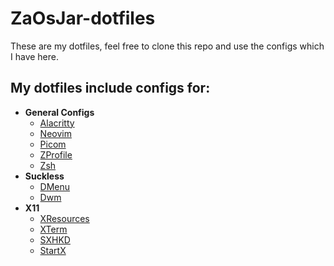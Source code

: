 # ZaOsJar-dotfiles

These are my dotfiles, feel free to clone this repo and use the configs which I have here.

## My dotfiles include configs for:

- **General Configs**
  - [Alacritty](https://github.com/ZaOsJar/ZaOsJar-dotfiles/tree/main/.config/alacritty)
  - [Neovim](https://github.com/ZaOsJar/ZaOsJar-dotfiles/tree/main/.config/nvim)
  - [Picom](https://github.com/ZaOsJar/ZaOsJar-dotfiles/tree/main/.config/picom)
  - [ZProfile](https://github.com/ZaOsJar/ZaOsJar-dotfiles/blob/main/.zprofile)
  - [Zsh](https://github.com/ZaOsJar/ZaOsJar-dotfiles/blob/main/.zshrc)
- **Suckless**
  - [DMenu](https://github.com/ZaOsJar/ZaOsJar-dotfiles/tree/main/.config/dmenu)
  - [Dwm](https://github.com/ZaOsJar/ZaOsJar-dotfiles/tree/main/.config/dwm)
- **X11**
  - [XResources](https://github.com/ZaOsJar/ZaOsJar-dotfiles/blob/main/.Xresources)
  - [XTerm](https://github.com/ZaOsJar/ZaOsJar-dotfiles/blob/main/.Xresources)
  - [SXHKD](https://github.com/ZaOsJar/ZaOsJar-dotfiles/tree/main/.config/sxhkd)
  - [StartX](https://github.com/ZaOsJar/ZaOsJar-dotfiles/blob/main/.xinitrc)
